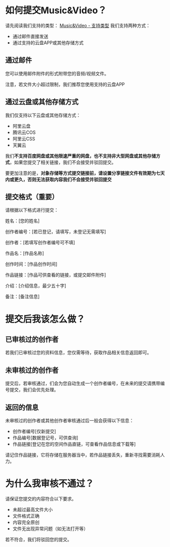 # 如何提交Music&Video？
请先阅读我们支持的类型：
[Music&Video - 支持类型](/music&video/type-we-support)
我们支持两种方式：
- 通过邮件直接发送
- 通过支持的云盘APP或其他存储方式

## 通过邮件
您可以使用邮件附件的形式附带您的音频/视频文件。

注意，若文件大小超过限制，我们推荐您使用支持的云盘APP

## 通过云盘或其他存储方式
我们仅支持以下云盘或其他存储方式：
- 阿里云盘
- 腾讯云COS
- 阿里云CSS
- 天翼云

我们**不支持百度网盘或其他限速严重的网盘，也不支持非大型网盘或其他存储方式**，如果您提交了相关链接，我们不会接受并驳回提交。

要更加注意的是，**对象存储等方式提交链接前，请设置分享链接文件有效期为七天内或更久，否则无法获取内容我们不会接受并驳回提交**

## 提交格式（重要）
请根据以下格式进行提交：

姓名：[您的姓名]

创作者编号：[若已登记，请填写，未登记无需填写]

创作者：[若填写创作者编号可不填]

作品名：[作品名称]

创作时间：[作品创作时间]

作品链接：[作品可供查看的链接，或提交邮件附件]

介绍：[介绍信息，最少五十字]

备注：[备注信息]

# 提交后我该怎么做？
## 已审核过的创作者
若我们已审核过您的资料信息，您仅需等待，获取作品相关信息返回即可。

## 未审核过的创作者
提交后，若审核通过，们会为您自动生成一个创作者编号，在未来的提交请携带编号提交，我们会优先处理。

## 返回的信息
未审核过的创作者或其他创作者审核通过后一般会获得以下信息：
- 创作者编号[仅新提交]
- 作品编号[数据登记号，可供查询]
- 作品链接[登记在您的空间作品直链，可查看作品信息或下载等]

请记住作品链接，它将存储在服务器当中，若作品链接丢失，重新寻找需要消耗人力。

# 为什么我审核不通过？
请保证您提交的内容符合以下要求。
- 未超过最高文件大小
- 文件格式正确
- 内容完全原创
- 文件无出现异常问题（如无法打开等）

若不符合，我们将驳回您的提交。
